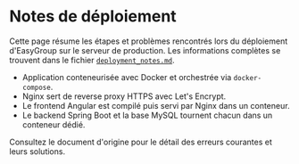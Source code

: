 # Notes de déploiement

Cette page résume les étapes et problèmes rencontrés lors du déploiement d'EasyGroup sur le serveur de production.
Les informations complètes se trouvent dans le fichier [`deployment_notes.md`](../deployment_notes.md).

- Application conteneurisée avec Docker et orchestrée via `docker-compose`.
- Nginx sert de reverse proxy HTTPS avec Let's Encrypt.
- Le frontend Angular est compilé puis servi par Nginx dans un conteneur.
- Le backend Spring Boot et la base MySQL tournent chacun dans un conteneur dédié.

Consultez le document d'origine pour le détail des erreurs courantes et leurs solutions.

